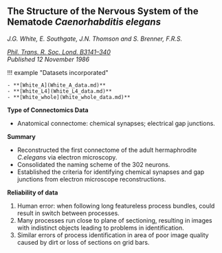 ## The Structure of the Nervous System of the Nematode *Caenorhabditis elegans* #

*J.G. White, E. Southgate, J.N. Thomson and S. Brenner, F.R.S.*

*[Phil. Trans. R. Soc. Lond. B3141–340](https://royalsocietypublishing.org/doi/10.1098/rstb.1986.0056)*<br>
*Published 12 November 1986*

!!! example "Datasets incorporated"   

    - **[White_A](White_A_data.md)**
    - **[White_L4](White_L4_data.md)**
    - **[White_whole](White_whole_data.md)**
    

**Type of Connectomics Data**

- Anatomical connectome: chemical synapses; electrical gap junctions.


**Summary**

- Reconstructed the first connectome of the adult hermaphrodite _C.elegans_ via electron microscopy.
- Consolidated the naming scheme of the 302 neurons.
- Established the criteria for identifying chemical synapses and gap junctions from electron microscope reconstructions.


**Reliability of data**

1. Human error: when following long featureless process bundles, could result in switch between processes.
2. Many processes run close to plane of sectioning, resulting in images with indistinct objects leading to problems in identification.
3. Similar errors of process identification in area of poor image quality caused by dirt or loss of sections on grid bars.

